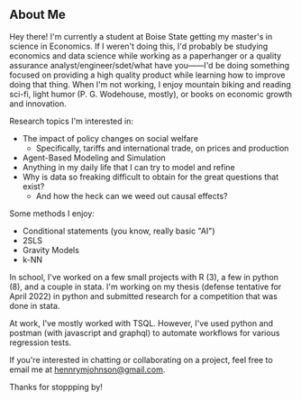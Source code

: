## About Me

Hey there! I'm currently a student at Boise State getting my master's in science in Economics. If I weren't doing this, I'd probably be studying economics and data science while working as a paperhanger or a quality assurance analyst/engineer/sdet/what have you——I'd be doing something focused on providing a high quality product while learning how to improve doing that thing. When I'm not working, I enjoy mountain biking and reading sci-fi, light humor (P. G. Wodehouse, mostly), or books on economic growth and innovation.

Research topics I'm interested in:
- The impact of policy changes on social welfare
    - Specifically, tariffs and international trade, on prices and production
- Agent-Based Modeling and Simulation
- Anything in my daily life that I can try to model and refine
- Why is data so freaking difficult to obtain for the great questions that exist?
    - And how the heck can we weed out causal effects?

Some methods I enjoy:
- Conditional statements (you know, really basic "AI")
- 2SLS
- Gravity Models
- k-NN

In school, I've worked on a few small projects with R (3), a few in python (8), and a couple in stata. I'm working on my thesis (defense tentative for April 2022) in python and submitted research for a competition that was done in stata.

At work, I've mostly worked with TSQL. However, I've used python and postman (with javascript and graphql) to automate workflows for various regression tests.

If you're interested in chatting or collaborating on a project, feel free to email me at hennrymjohnson@gmail.com.

Thanks for stoppping by!
